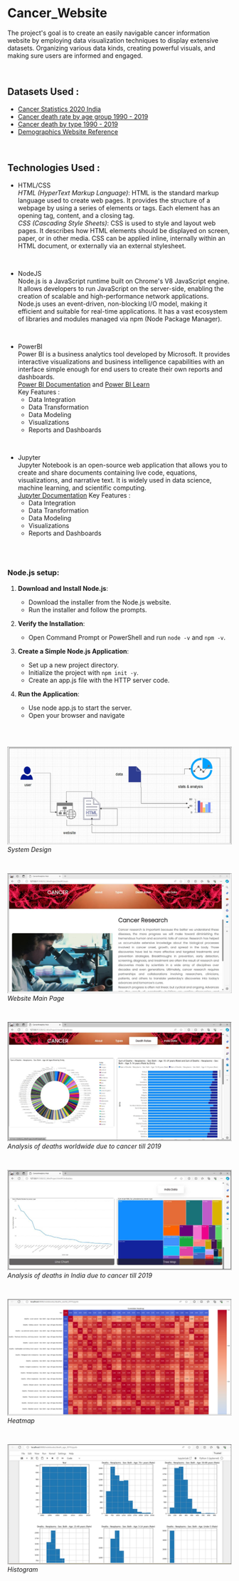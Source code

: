 # Cancer_Website

The project's goal is to create an easily navigable cancer information website by 
employing data visualization techniques to display extensive datasets. Organizing 
various data kinds, creating powerful visuals, and making sure users are informed 
and engaged.

<br/>

## Datasets Used :
- [Cancer Statistics 2020 India](https://www.kaggle.com/datasets/tejasurya/cancer-data-india) <br/>
- [Cancer death rate by age group 1990 - 2019](https://ourworldindata.org/grapher/cancer-death-rates-by-age?tab=table) <br/>
- [Cancer death by type 1990 - 2019](https://ourworldindata.org/grapher/total-cancer-deaths-by-type?tab=table)  <br/>
- [Demographics Website Reference](https://gco.iarc.fr/today/en) <br/>

<br/>

## Technologies Used :
- HTML/CSS <br/>
*HTML (HyperText Markup Language)*:
HTML is the standard markup language used to create web pages.
It provides the structure of a webpage by using a series of elements or tags.
Each element has an opening tag, content, and a closing tag.<br/>
*CSS (Cascading Style Sheets)*:
CSS is used to style and layout web pages.
It describes how HTML elements should be displayed on screen, paper, or in other media.
CSS can be applied inline, internally within an HTML document, or externally via an external stylesheet.
<br/>

- NodeJS <br/>
Node.js is a JavaScript runtime built on Chrome's V8 JavaScript engine.
It allows developers to run JavaScript on the server-side, enabling the creation of scalable and high-performance network applications.
Node.js uses an event-driven, non-blocking I/O model, making it efficient and suitable for real-time applications.
It has a vast ecosystem of libraries and modules managed via npm (Node Package Manager).
<br/>

- PowerBI  <br/>
Power BI is a business analytics tool developed by Microsoft. It provides interactive visualizations and business intelligence capabilities with an interface simple enough for end users to create their own reports and dashboards.</br>
[Power BI Documentation](https://learn.microsoft.com/en-us/power-bi/) and [Power BI Learn](https://learn.microsoft.com/en-us/training/powerplatform/power-bi?WT.mc_id=powerbi_landingpage-docs-link)</br>
Key Features :
   - Data Integration
   - Data Transformation
   - Data Modeling
   - Visualizations
   - Reports and Dashboards
</br>


- Jupyter <br/>
Jupyter Notebook is an open-source web application that allows you to create and share documents containing live code, equations, visualizations, and narrative text. It is widely used in data science, machine learning, and scientific computing. </br>
[Jupyter Documentation](https://docs.jupyter.org/en/latest/) 
Key Features :
   - Data Integration
   - Data Transformation
   - Data Modeling
   - Visualizations
   - Reports and Dashboards
</br>




<br/>

### Node.js setup:
1. **Download and Install Node.js**:
   - Download the installer from the Node.js website.
   - Run the installer and follow the prompts.

2. **Verify the Installation**:
   - Open Command Prompt or PowerShell and run ```node -v``` and ```npm -v```.


3. **Create a Simple Node.js Application**:
   - Set up a new project directory.
   - Initialize the project with ```npm init -y```.
   - Create an app.js file with the HTTP server code.


4. **Run the Application**:
   - Use node app.js to start the server.
   - Open your browser and navigate 


<br/>
<br/>

![system_design](Snips/system_design.jpg)
<br/>*System Design*

<br/>

![main_page](Snips/main_page.jpg)
<br/>*Website Main Page*

<br/>

![death_worldwide_2019](Snips/death_worldwide_2019.jpg)
<br/>*Analysis of deaths worldwide due to cancer till 2019*

<br/>

![death_india_2019](Snips/death_india_2019.jpg)
<br/>*Analysis of deaths in India due to cancer till 2019*

<br/>

![heatmap](Snips/heatmap.jpg)
<br/>*Heatmap*

<br/>

![histogram](Snips/histogram.jpg)
<br/>*Histogram*

<br/>

